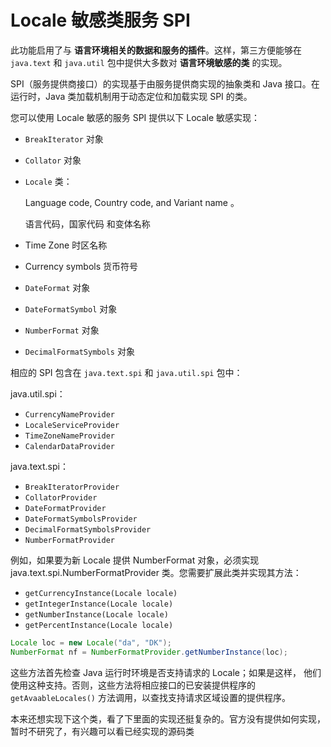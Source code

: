 # Locale 敏感类服务 SPI

此功能启用了与 **语言环境相关的数据和服务的插件**。这样，第三方便能够在 `java.text` 和 `java.util` 包中提供大多数对 **语言环境敏感的类** 的实现。

SPI（服务提供商接口）的实现基于由服务提供商实现的抽象类和 Java 接口。在运行时，Java 类加载机制用于动态定位和加载实现 SPI 的类。

您可以使用 Locale 敏感的服务 SPI 提供以下 Locale 敏感实现：

- `BreakIterator`  对象

- `Collator` 对象

- `Locale` 类：

  Language code, Country code, and Variant name 。

  语言代码，国家代码 和变体名称

- Time Zone 时区名称

- Currency symbols 货币符号

- `DateFormat` 对象

- `DateFormatSymbol` 对象

- `NumberFormat` 对象

- `DecimalFormatSymbols` 对象

相应的 SPI 包含在 `java.text.spi` 和 `java.util.spi` 包中：

java.util.spi：

- `CurrencyNameProvider`
- `LocaleServiceProvider`
- `TimeZoneNameProvider`
- `CalendarDataProvider`

java.text.spi：

- `BreakIteratorProvider`
- `CollatorProvider`
- `DateFormatProvider`
- `DateFormatSymbolsProvider`
- `DecimalFormatSymbolsProvider`
- `NumberFormatProvider`

例如，如果要为新 Locale 提供 NumberFormat 对象，必须实现 java.text.spi.NumberFormatProvider 类。您需要扩展此类并实现其方法：

- `getCurrencyInstance(Locale locale)`
- `getIntegerInstance(Locale locale)`
- `getNumberInstance(Locale locale)`
- `getPercentInstance(Locale locale)`

```java
Locale loc = new Locale("da", "DK");
NumberFormat nf = NumberFormatProvider.getNumberInstance(loc);
```

这些方法首先检查 Java 运行时环境是否支持请求的 Locale；如果是这样， 他们使用这种支持。否则，这些方法将相应接口的已安装提供程序的 `getAvaableLocales()` 方法调用，以查找支持请求区域设置的提供程序。

本来还想实现下这个类，看了下里面的实现还挺复杂的。官方没有提供如何实现，暂时不研究了，有兴趣可以看已经实现的源码类